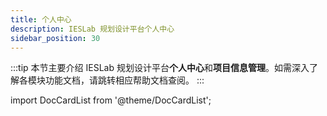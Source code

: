 ```yaml
---
title: 个人中心
description: IESLab 规划设计平台个人中心
sidebar_position: 30
---
```


:::tip
本节主要介绍 IESLab 规划设计平台**个人中心**和**项目信息管理**。如需深入了解各模块功能文档，请跳转相应帮助文档查阅。
:::


import DocCardList from '@theme/DocCardList';

<DocCardList />